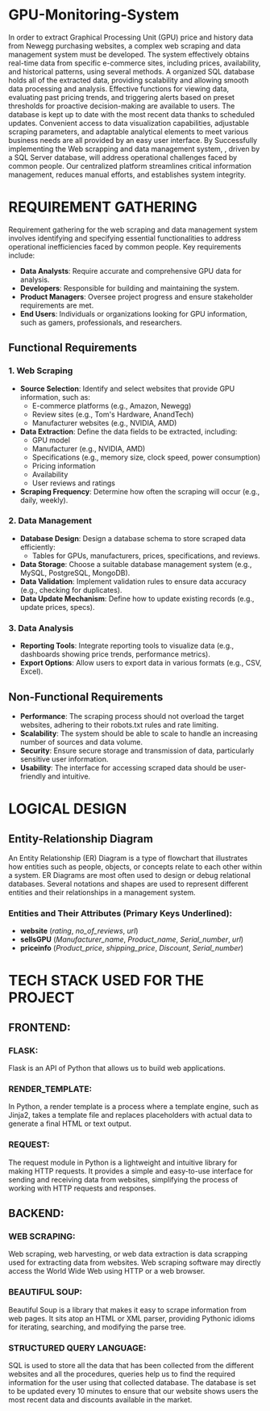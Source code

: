 # GPU-Monitoring-System
In order to extract Graphical Processing Unit (GPU) price and history data from Newegg purchasing websites, a complex web scraping and data management system must be developed. The system effectively obtains real-time data from specific e-commerce sites, including prices, availability, and historical patterns, using several methods. A organized SQL database holds all of the extracted data, providing scalability and allowing smooth data processing and analysis. Effective functions for viewing data, evaluating past pricing trends, and triggering alerts based on preset thresholds for proactive decision-making are available to users. The database is kept up to date with the most recent data thanks to scheduled updates. Convenient access to data visualization capabilities, adjustable scraping parameters, and adaptable analytical elements to meet various business needs are all provided by an easy user interface. 
By Successfully implementing the Web scrapping and data management system, , driven by a SQL Server database, will address operational challenges faced by common people. Our centralized platform streamlines critical information management, reduces manual efforts, and establishes system integrity.

# REQUIREMENT GATHERING

Requirement gathering for the web scraping and data management system involves identifying and specifying essential functionalities to address operational inefficiencies faced by common people. Key requirements include:

- **Data Analysts**: Require accurate and comprehensive GPU data for analysis.
- **Developers**: Responsible for building and maintaining the system.
- **Product Managers**: Oversee project progress and ensure stakeholder requirements are met.
- **End Users**: Individuals or organizations looking for GPU information, such as gamers, professionals, and researchers.

## Functional Requirements

### 1. Web Scraping

- **Source Selection**: Identify and select websites that provide GPU information, such as:
  - E-commerce platforms (e.g., Amazon, Newegg)
  - Review sites (e.g., Tom's Hardware, AnandTech)
  - Manufacturer websites (e.g., NVIDIA, AMD)
- **Data Extraction**: Define the data fields to be extracted, including:
  - GPU model
  - Manufacturer (e.g., NVIDIA, AMD)
  - Specifications (e.g., memory size, clock speed, power consumption)
  - Pricing information
  - Availability
  - User reviews and ratings
- **Scraping Frequency**: Determine how often the scraping will occur (e.g., daily, weekly).

### 2. Data Management

- **Database Design**: Design a database schema to store scraped data efficiently:
  - Tables for GPUs, manufacturers, prices, specifications, and reviews.
- **Data Storage**: Choose a suitable database management system (e.g., MySQL, PostgreSQL, MongoDB).
- **Data Validation**: Implement validation rules to ensure data accuracy (e.g., checking for duplicates).
- **Data Update Mechanism**: Define how to update existing records (e.g., update prices, specs).

### 3. Data Analysis

- **Reporting Tools**: Integrate reporting tools to visualize data (e.g., dashboards showing price trends, performance metrics).
- **Export Options**: Allow users to export data in various formats (e.g., CSV, Excel).

## Non-Functional Requirements

- **Performance**: The scraping process should not overload the target websites, adhering to their robots.txt rules and rate limiting.
- **Scalability**: The system should be able to scale to handle an increasing number of sources and data volume.
- **Security**: Ensure secure storage and transmission of data, particularly sensitive user information.
- **Usability**: The interface for accessing scraped data should be user-friendly and intuitive.

# LOGICAL DESIGN

## Entity-Relationship Diagram

An Entity Relationship (ER) Diagram is a type of flowchart that illustrates how entities such as people, objects, or concepts relate to each other within a system. ER Diagrams are most often used to design or debug relational databases. Several notations and shapes are used to represent different entities and their relationships in a management system.

### Entities and Their Attributes (Primary Keys Underlined):

- **website** (*rating*, *no_of_reviews*, *url*)
- **sellsGPU** (*Manufacturer_name*, *Product_name*, *Serial_number*, *url*)
- **priceinfo** (*Product_price*, *shipping_price*, *Discount*, *Serial_number*)

# TECH STACK USED FOR THE PROJECT

## FRONTEND:

### FLASK:
Flask is an API of Python that allows us to build web applications.

### RENDER_TEMPLATE:
In Python, a render template is a process where a template engine, such as Jinja2, takes a template file and replaces placeholders with actual data to generate a final HTML or text output.

### REQUEST:
The request module in Python is a lightweight and intuitive library for making HTTP requests. It provides a simple and easy-to-use interface for sending and receiving data from websites, simplifying the process of working with HTTP requests and responses.

## BACKEND:

### WEB SCRAPING:
Web scraping, web harvesting, or web data extraction is data scrapping used for extracting data from websites. Web scraping software may directly access the World Wide Web using HTTP or a web browser.

### BEAUTIFUL SOUP:
Beautiful Soup is a library that makes it easy to scrape information from web pages. It sits atop an HTML or XML parser, providing Pythonic idioms for iterating, searching, and modifying the parse tree.

### STRUCTURED QUERY LANGUAGE:
SQL is used to store all the data that has been collected from the different websites and all the procedures, queries help us to find the required information for the user using that collected database.
The database is set to be updated every 10 minutes to ensure that our website shows users the most recent data and discounts available in the market.

